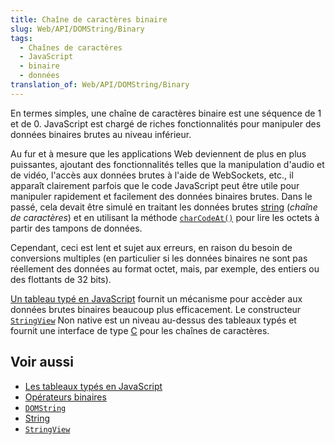 ```yaml
---
title: Chaîne de caractères binaire
slug: Web/API/DOMString/Binary
tags:
  - Chaînes de caractères
  - JavaScript
  - binaire
  - données
translation_of: Web/API/DOMString/Binary
---
```

En termes simples, une chaîne de caractères binaire est une séquence de 1 et de 0. JavaScript est chargé de riches fonctionnalités pour manipuler des données binaires brutes au niveau inférieur.

Au fur et à mesure que les applications Web deviennent de plus en plus puissantes, ajoutant des fonctionnalités telles que la manipulation d'audio et de vidéo, l'accès aux données brutes à l'aide de WebSockets, etc., il apparaît clairement parfois que le code JavaScript peut être utile pour manipuler rapidement et facilement des données binaires brutes. Dans le passé, cela devait être simulé en traitant les données brutes [string](/fr/docs/Web/JavaScript/Reference/Objets_globaux/String) (_chaîne de caractères_) et en utilisant la méthode [`charCodeAt()`](/fr/docs/Web/JavaScript/Reference/Objets_globaux/String/charCodeAt) pour lire les octets à partir des tampons de données.

Cependant, ceci est lent et sujet aux erreurs, en raison du besoin de conversions multiples (en particulier si les données binaires ne sont pas réellement des données au format octet, mais, par exemple, des entiers ou des flottants de 32 bits).

[Un tableau typé en JavaScript](/fr/docs/Web/JavaScript/Tableaux_typ%C3%A9s) fournit un mécanisme pour accèder aux données brutes binaires beaucoup plus efficacement. Le constructeur [`StringView`](/fr/docs/Web/JavaScript/Tableaux_typ%C3%A9s) Non native est un niveau au-dessus des tableaux typés et fournit une interface de type [C](<https://fr.wikipedia.org/wiki/C_(langage)>) pour les chaînes de caractères.

## Voir aussi

- [Les tableaux typés en JavaScript](/fr/docs/Web/JavaScript/Tableaux_typ%C3%A9s)
- [Opérateurs binaires](/fr/docs/Web/JavaScript/Reference/Op%C3%A9rateurs/Op%C3%A9rateurs_binaires)
- [`DOMString`](/fr/docs/Web/API/DOMString)
- [String](/fr/docs/Web/JavaScript/Reference/Objets_globaux/String)
- [`StringView`](/fr/docs/Archive/Add-ons/Code_snippets/StringView)
